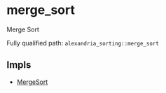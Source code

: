 # merge_sort

Merge Sort

Fully qualified path: `alexandria_sorting::merge_sort`

## Impls

- [MergeSort](./alexandria_sorting-merge_sort-MergeSort.md)

